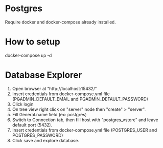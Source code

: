 # Postgres
Require docker and docker-compose already installed.


# How to setup
docker-compose up -d


# Database Explorer
1. Open browser at "http://localhost:15432/"
2. Insert credentials from docker-compose.yml file (PGADMIN_DEFAULT_EMAIL and PGADMIN_DEFAULT_PASSWORD)
3. Click login
4. On tree view right click on "server" node  then "create" > "server".
5. Fill General.name field (ex: postgres)
6. Switch to Connection tab, then fill host with "postgres_vstore" and leave default port (5432).
7. Insert credentials from  docker-compose.yml file (POSTGRES_USER and POSTGRES_PASSWORD)
8. Click save and explore database.